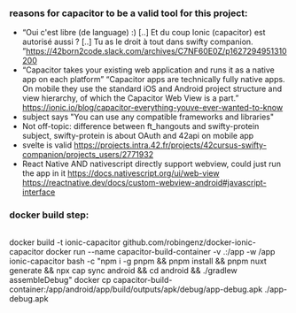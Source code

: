 ### reasons for capacitor to be a valid tool for this project:

- “Oui c'est libre (de language) :) [..] Et du coup Ionic (capacitor) est autorisé aussi ? [..] Tu as le droit à tout dans swifty companion. ”https://42born2code.slack.com/archives/C7NF60E0Z/p1627294951310200
- “Capacitor takes your existing web application and runs it as a native app on each platform”
  “Capacitor apps are technically fully native apps. On mobile they use the standard iOS and Android project structure and view hierarchy, of which the Capacitor Web View is a part.”
  https://ionic.io/blog/capacitor-everything-youve-ever-wanted-to-know
- subject says "You can use any compatible frameworks and libraries"
- Not off-topic: difference between ft_hangouts and swifty-protein subject, swifty-protein is about OAuth and 42api on mobile app
- svelte is valid https://projects.intra.42.fr/projects/42cursus-swifty-companion/projects_users/2771932
- React Native AND nativescript directly support webview, could just run the app in it https://docs.nativescript.org/ui/web-view
  https://reactnative.dev/docs/custom-webview-android#javascript-interface

### docker build step:

```

```

docker build -t ionic-capacitor github.com/robingenz/docker-ionic-capacitor
docker run --name capacitor-build-container -v .:/app -w /app ionic-capacitor bash -c "npm i -g pnpm && pnpm install && pnpm nuxt generate && npx cap sync android && cd android && ./gradlew assembleDebug"
docker cp capacitor-build-container:/app/android/app/build/outputs/apk/debug/app-debug.apk ./app-debug.apk

```

```
